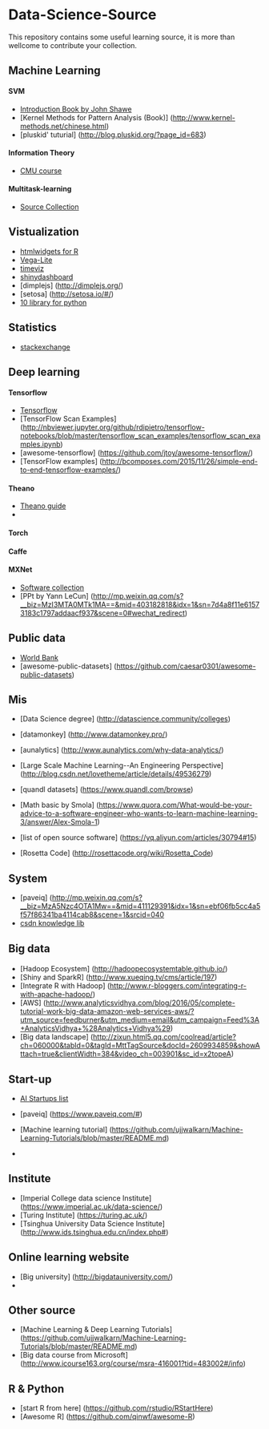 # Data-Science-Source
This repository contains some useful learning source, it is more than wellcome to contribute your collection.

## Machine Learning
#### SVM
  * [Introduction Book by John Shawe](http://www.support-vector.net/)
  * [Kernel Methods for Pattern Analysis (Book)] (http://www.kernel-methods.net/chinese.html)
  * [pluskid' tuturial]  (http://blog.pluskid.org/?page_id=683)

#### Information Theory
  * [CMU course](http://www.cs.cmu.edu/~aarti/Class/10704_Spring15/lecs.html)
#### Multitask-learning
  * [Source Collection](http://forum.memect.com/blog/thread/multitask-learning-%E8%B5%84%E6%BA%90%E5%90%88%E9%9B%86/)

## Vistualization

* [htmlwidgets for R](http://www.htmlwidgets.org/showcase_leaflet.html)
* [Vega-Lite](https://medium.com/@uwdata/introducing-vega-lite-438f9215f09e#.dr8cpgvxl)
* [timeviz](http://survey.timeviz.net/)
* [shinydashboard](http://rstudio.github.io/shinydashboard/)
* [dimplejs] (http://dimplejs.org/)
* [setosa] (http://setosa.io/#/)
* [10 library for python](https://blog.modeanalytics.com/python-data-visualization-libraries/) 

## Statistics
* [stackexchange](http://stats.stackexchange.com/)

## Deep learning 
#### Tensorflow
* [Tensorflow](https://www.tensorflow.org/)
* [TensorFlow Scan Examples] (http://nbviewer.jupyter.org/github/rdipietro/tensorflow-notebooks/blob/master/tensorflow_scan_examples/tensorflow_scan_examples.ipynb)
* [awesome-tensorflow] (https://github.com/jtoy/awesome-tensorflow/)
* [TensorFlow examples] (http://bcomposes.com/2015/11/26/simple-end-to-end-tensorflow-examples/)


#### Theano
* [Theano guide](http://folinoid.com/show/theano/)
* 

#### Torch

#### Caffe

#### MXNet

* [Software collection](http://deeplearning.net/software_links/)
* [PPt by Yann LeCun] (http://mp.weixin.qq.com/s?__biz=MzI3MTA0MTk1MA==&mid=403182818&idx=1&sn=7d4a8f11e61573183c1797addaacf937&scene=0#wechat_redirect)



## Public data
* [World Bank](http://beta.data.worldbank.org/)
* [awesome-public-datasets] (https://github.com/caesar0301/awesome-public-datasets)


## Mis
* [Data Science degree] (http://datascience.community/colleges)
* [datamonkey] (http://www.datamonkey.pro/)
* [aunalytics] (http://www.aunalytics.com/why-data-analytics/)
* [Large Scale Machine Learning--An Engineering Perspective] (http://blog.csdn.net/lovetheme/article/details/49536279)
* [quandl datasets] (https://www.quandl.com/browse)

* [Math basic by Smola] (https://www.quora.com/What-would-be-your-advice-to-a-software-engineer-who-wants-to-learn-machine-learning-3/answer/Alex-Smola-1)
* [list of open source software] (https://yq.aliyun.com/articles/30794#15)
* [Rosetta Code] (http://rosettacode.org/wiki/Rosetta_Code)

## System
* [paveiq] (http://mp.weixin.qq.com/s?__biz=MzA5Nzc4OTA1Mw==&mid=411129391&idx=1&sn=ebf06fb5cc4a5f57f86341ba4114cab8&scene=1&srcid=040
* [csdn knowledge lib](http://lib.csdn.net/)

## Big data

#### 
* [Hadoop Ecosystem] (http://hadoopecosystemtable.github.io/)
* [Shiny and SparkR] (http://www.xueqing.tv/cms/article/197)
* [Integrate R with Hadoop] (http://www.r-bloggers.com/integrating-r-with-apache-hadoop/)
* [AWS] (http://www.analyticsvidhya.com/blog/2016/05/complete-tutorial-work-big-data-amazon-web-services-aws/?utm_source=feedburner&utm_medium=email&utm_campaign=Feed%3A+AnalyticsVidhya+%28Analytics+Vidhya%29)
* [Big data landscape] (http://zixun.html5.qq.com/coolread/article?ch=060000&tabId=0&tagId=MttTagSource&docId=2609934859&showAttach=true&clientWidth=384&video_ch=003901&sc_id=x2topeA)


## Start-up

* [AI Startups list](https://github.com/lipiji/AIStartups)
* [paveiq] (https://www.paveiq.com/#)

* [Machine learning tutorial] (https://github.com/ujjwalkarn/Machine-Learning-Tutorials/blob/master/README.md)
* 

## Institute

* [Imperial College data science Institute] (https://www.imperial.ac.uk/data-science/)
* [Turing Institute] (https://turing.ac.uk/)
* [Tsinghua University Data Science Institute] (http://www.ids.tsinghua.edu.cn/index.php#)
 

## Online learning website
* [Big university] (http://bigdatauniversity.com/)
* 

## Other source
* [Machine Learning & Deep Learning Tutorials] (https://github.com/ujjwalkarn/Machine-Learning-Tutorials/blob/master/README.md)
* [Big data course from Microsoft] (http://www.icourse163.org/course/msra-416001?tid=483002#/info)

## R & Python

* [start R from here] (https://github.com/rstudio/RStartHere)
* [Awesome R] (https://github.com/qinwf/awesome-R)










